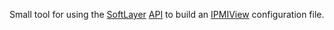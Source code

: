 Small tool for using the [SoftLayer](http://www.softlayer.com/) [API](https://softlayer-api-python-client.readthedocs.org/en/latest/api/client/) to build an [IPMIView](https://www.supermicro.com/solutions/SMS_IPMI.cfm) configuration file.
